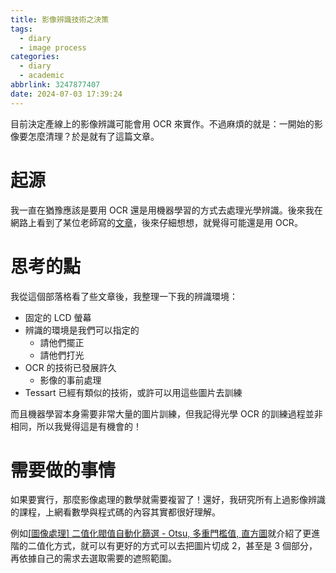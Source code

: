 ```yaml
---
title: 影像辨識技術之決策
tags:
  - diary
  - image process
categories:
  - diary
  - academic
abbrlink: 3247877407
date: 2024-07-03 17:39:24
---
```


目前決定產線上的影像辨識可能會用 OCR 來實作。不過麻煩的就是：一開始的影像要怎麼清理？於是就有了這篇文章。

<!-- more -->

# 起源

我一直在猶豫應該是要用 OCR 還是用機器學習的方式去處理光學辨識。後來我在網路上看到了某位老師寫的[文章](<https://blog.udn.com/yccsonar/180275067>)，後來仔細想想，就覺得可能還是用 OCR。

# 思考的點

我從這個部落格看了些文章後，我整理一下我的辨識環境：

- 固定的 LCD 螢幕
- 辨識的環境是我們可以指定的
    - 請他們擺正
    - 請他們打光
- OCR 的技術已發展許久
    - 影像的事前處理
- Tessart 已經有類似的技術，或許可以用這些圖片去訓練

而且機器學習本身需要非常大量的圖片訓練，但我記得光學 OCR 的訓練過程並非相同，所以我覺得這是有機會的！

# 需要做的事情

如果要實行，那麼影像處理的數學就需要複習了！還好，我研究所有上過影像辨識的課程，上網看數學與程式碼的內容其實都很好理解。

例如[[圖像處理] 二值化閥值自動化篩選 - Otsu, 多重門檻值, 直方圖](<https://medium.com/@mingjiehsu/%E4%BA%8C%E5%80%BC%E5%8C%96%E9%96%A5%E5%80%BC%E8%87%AA%E5%8B%95%E5%8C%96%E7%AF%A9%E9%81%B8-otsu-%E5%A4%9A%E9%87%8D%E9%96%80%E6%AA%BB%E5%80%BC-%E7%9B%B4%E6%96%B9%E5%9C%96-345aff032e0f>)就介紹了更進階的二值化方式，就可以有更好的方式可以去把圖片切成 2，甚至是 3 個部分，再依據自己的需求去選取需要的遮照範圍。

